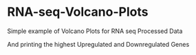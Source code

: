 # RNA-seq-Volcano-Plots

Simple example of Volcano Plots for RNA seq Processed Data

And printing the highest Upregulated and Downregulated Genes
